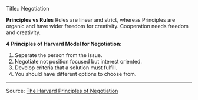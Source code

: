 Title:: Negotiation 

**Principles vs Rules**
Rules are linear and strict, whereas Principles are organic and have wider freedom for creativity. Cooperation needs freedom and creativity.

**4 Principles of Harvard Model for Negotiation:** 
1. Seperate the person from the issue.
2. Negotiate not position focused but interest oriented.
3. Develop criteria that a solution must fulfill.
4. You should have different options to choose from.

---
Source: [The Harvard Principles of Negotiation](https://youtu.be/RfTalFEeKKE) 